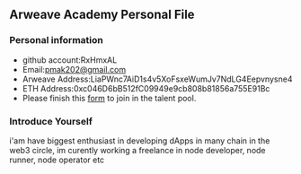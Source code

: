 ## Arweave Academy Personal File

### Personal information

- github account:RxHmxAL
- Email:pmak202@gmail.com
- Arweave Address:LiaPWnc7AiD1s4v5XoFsxeWumJv7NdLG4Eepvnysne4
- ETH Address:0xc046D6bB512fC09949e9cb808b81856a755E91Bc
- Please finish this [form](https://docs.google.com/forms/d/e/1FAIpQLSfWA5fIIcBgmRppm3jNz5vmf9Mai_QMVil-2pO4r7YKn_Zhtw/viewform?usp=sf_link) to join in the talent pool.

### Introduce Yourself

i'am have biggest enthusiast in developing dApps in many chain in the web3 circle, im curently working a freelance in node developer, node runner, node operator etc